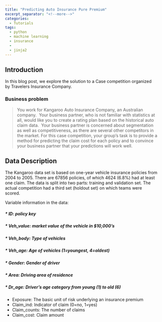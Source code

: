 ```yaml
---
title: "Predicting Auto Insurance Pure Premium"
excerpt_separator: "<!--more-->"
categories:
  - Tutorials
tags:
  - python
  - machine learning
  - insurance
  - 
  - jinja2
---
```

## Introduction

In this blog post, we explore the solution to a Case competition organized by Travelers Insurance Company.

### Business problem

> You work for Kangaroo Auto Insurance Company, an Australian company.  Your business partner, who is not familiar with statistics at all, would like you to create a rating plan based on the historical auto claim data.  Your business partner is concerned about segmentation as well as competitiveness, as there are several other competitors in the market.
> For this case competition, your group’s task is to provide a method for predicting the claim cost for each policy and to convince your business partner that your predictions will work well.


## Data Description

The Kangaroo data set is based on one-year vehicle insurance policies from 2004 to 2005. There are 67856 policies, of which 4624 (6.8%) had at least one claim. The data is split into two parts: training and validation set. The actual competition had a third set (holdout set) on which teams were scored. 

Variable information in the data:

##### * ID: policy key
##### * Veh_value: market value of the vehicle in $10,000’s
##### * Veh_body: Type of vehicles
##### * Veh_age: Age of vehicles (1=youngest, 4=oldest)
##### * Gender: Gender of driver
##### * Area: Driving area of residence
##### * Dr_age: Driver’s age category from young (1) to old (6)
* Exposure: The basic unit of risk underlying an insurance premium
* Claim_ind: Indicator of claim (0=no, 1=yes)
* Claim_counts: The number of claims
* Claim_cost: Claim amount


[heroku]: https://xcitech.github.io/assets/images/heroku.png "Heroku Add App"